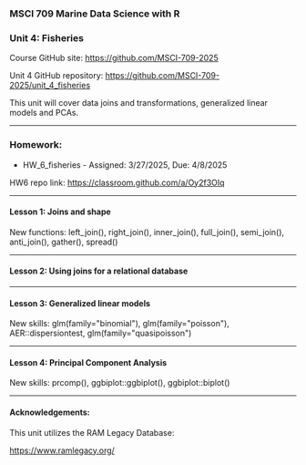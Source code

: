 ### MSCI 709 Marine Data Science with R
### Unit 4: Fisheries

Course GitHub site: https://github.com/MSCI-709-2025

Unit 4 GitHub repository: https://github.com/MSCI-709-2025/unit_4_fisheries

This unit will cover data joins and transformations, generalized linear models and PCAs.

***

### Homework:

- HW_6_fisheries - Assigned: 3/27/2025, Due: 4/8/2025

HW6 repo link: https://classroom.github.com/a/Oy2f3OIq

***

#### Lesson 1: Joins and shape

New functions: 
left_join(), right_join(), inner_join(), full_join(), semi_join(), anti_join(), gather(), spread()

***

#### Lesson 2: Using joins for a relational database

***

#### Lesson 3: Generalized linear models

New skills: glm(family="binomial"), glm(family="poisson"), AER::dispersiontest, glm(family="quasipoisson") 

***

#### Lesson 4: Principal Component Analysis

New skills: prcomp(), ggbiplot::ggbiplot(), ggbiplot::biplot()

***

#### Acknowledgements:

This unit utilizes the RAM Legacy Database: 

https://www.ramlegacy.org/

